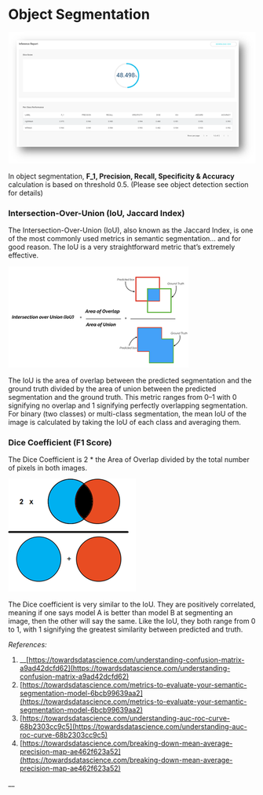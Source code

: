 # Object Segmentation

![Inference report: Object segmentation](../../.gitbook/assets/image%20%28161%29.png)


In object segmentation, **F\_1, Precision, Recall, Specificity & Accuracy** calculation is based on threshold 0.5. \(Please see object detection section for details\)

### **Intersection-Over-Union \(IoU, Jaccard Index\)**

The Intersection-Over-Union \(IoU\), also known as the Jaccard Index, is one of the most commonly used metrics in semantic segmentation… and for good reason. The IoU is a very straightforward metric that’s extremely effective.

![IoU calculation visualized. Source: Wikipedia](../../.gitbook/assets/image%20%28185%29.png)

The IoU is the area of overlap between the predicted segmentation and the ground truth divided by the area of union between the predicted segmentation and the ground truth. This metric ranges from 0–1 with 0 signifying no overlap and 1 signifying perfectly overlapping segmentation. For binary \(two classes\) or multi-class segmentation, the mean IoU of the image is calculated by taking the IoU of each class and averaging them.

### **Dice Coefficient \(F1 Score\)**

The Dice Coefficient is 2 \* the Area of Overlap divided by the total number of pixels in both images.

![Illustration of Dice Coefficient. 2xOverlap/Total number of pixels](../../.gitbook/assets/image%20%28160%29.png)

The Dice coefficient is very similar to the IoU. They are positively correlated, meaning if one says model A is better than model B at segmenting an image, then the other will say the same. Like the IoU, they both range from 0 to 1, with 1 signifying the greatest similarity between predicted and truth.  


_References:_

1. \_\_[https://towardsdatascience.com/understanding-confusion-matrix-a9ad42dcfd62](https://towardsdatascience.com/understanding-confusion-matrix-a9ad42dcfd62)
2. [https://towardsdatascience.com/metrics-to-evaluate-your-semantic-segmentation-model-6bcb99639aa2](https://towardsdatascience.com/metrics-to-evaluate-your-semantic-segmentation-model-6bcb99639aa2)
3. [https://towardsdatascience.com/understanding-auc-roc-curve-68b2303cc9c5](https://towardsdatascience.com/understanding-auc-roc-curve-68b2303cc9c5)
4. [https://towardsdatascience.com/breaking-down-mean-average-precision-map-ae462f623a52](https://towardsdatascience.com/breaking-down-mean-average-precision-map-ae462f623a52)

\_\_

